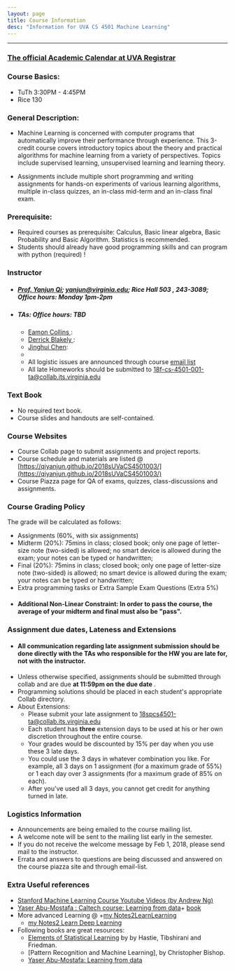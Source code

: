 ```yaml
---
layout: page
title: Course Information
desc: "Information for UVA CS 4501 Machine Learning"
---
```


<hr>

### [The official Academic Calendar at UVA Registrar](http://www.virginia.edu/registrar/calendar.html)

### Course Basics:

+ TuTh 3:30PM - 4:45PM
+ Rice 130

### General Description:

+ Machine Learning is concerned with computer programs that automatically improve their performance through experience. This 3-credit course covers introductory topics about the theory and practical algorithms for machine learning from a variety of perspectives. Topics include supervised learning, unsupervised learning and learning theory.

+ Assignments include multiple short programming and writing assignments for hands-on experiments of various learning algorithms, multiple in-class quizzes, an in-class mid-term and an in-class final exam.


### Prerequisite:

+ Required courses as prerequisite: Calculus, Basic linear algebra, Basic Probability and Basic Algorithm. Statistics is recommended.
+ Students should already have good programming skills and can program with python (required) !



### Instructor

+ ##### [Prof. Yanjun Qi](http://www.cs.virginia.edu/yanjun/); [yanjun@virginia.edu](mailto:yanjun@virginia.edu);  Rice Hall 503 , 243-3089;  Office hours:  Monday 1pm-2pm
+ ##### TAs: Office hours:  TBD
  + [Eamon Collins ](mailto:ec3bd@virginia.edu):   
  + [Derrick Blakely ](mailto:agk7uc@virginia.edu):   
  + [Jinghui Chen](mailto:jc4zg@virginia.edu): 
  +
  + All logistic issues are announced through course [email list](mailto:18f-cs-4501-001@collab.its.virginia.edu)
  + All late Homeworks should be submitted to 
  [18f-cs-4501-001-ta@collab.its.virginia.edu](mailto:18f-cs-4501-001-ta@collab.its.virginia.edu)


### Text Book

+ No required text book.
+ Course slides and handouts are self-contained.


### Course Websites

+ Course Collab page to submit  assignments and project reports.
+ Course schedule and materials are listed @ [https://qiyanjun.github.io/2018sUVaCS4501003/](https://qiyanjun.github.io/2018sUVaCS4501003/)
+ Course Piazza page for QA of exams, quizzes, class-discussions and assignments.



### Course Grading Policy
  The grade will be calculated as follows:
+ Assignments (60%, with six assignments)
+ Midterm (20%): 75mins in class; closed book;  only one page of letter-size note (two-sided) is allowed; no smart device is allowed during the exam; your notes can be typed or handwritten;   
+ Final (20%): 75mins in class; closed book;  only one page of letter-size note (two-sided) is allowed; no smart device is allowed during the exam; your notes can be typed or handwritten;  
+ Extra programming tasks or Extra Sample Exam Questions (Extra 5%)
+ #### Additional Non-Linear Constraint: In order to pass the course, the average of your midterm and final must also be "pass".


### Assignment due dates, Lateness and Extensions

+ #### All communication regarding late assignment submission should be done directly with the TAs who responsible for the HW you are late for, not with the instructor.
+ Unless otherwise specified, assignments should be submitted through collab and are due  <b>
at 11:59pm on the due date </b>.
+ Programming solutions should be placed in each student's appropriate
 Collab  directory.
+ About Extensions:
  + Please submit your late assignment to 18spcs4501-ta@collab.its.virginia.edu  
  + Each student has <b>three</b> extension days to be used at his or
her own discretion throughout the entire course.
  + Your grades would be
discounted by 15% per day when you use these 3 late days.
  + You could use the 3 days in whatever combination you like. For example,
all 3 days on 1 assignment (for a maximum grade of 55%) or 1 each day
over 3 assignments (for a maximum grade of 85% on each).
  + After you've used all 3 days, you cannot get credit
for anything turned in late.


### Logistics Information
+ Announcements are being emailed to the course mailing list.
+ A welcome note will be sent to the mailing  list early in the semester.
+ If you do not receive the welcome message by Feb 1, 2018, please
send mail to the instructor.
+ Errata and answers to questions are being discussed and answered
   on  the course piazza site and through email-list.


### Extra Useful references

+ [Stanford Machine Learning Course Youtube Videos (by Andrew Ng)](https://www.youtube.com/view_play_list?p=A89DCFA6ADACE599)
+ [Yaser Abu-Mostafa : Caltech course: Learning from data](https://www.youtube.com/playlist?list=PLD63A284B7615313A)+ [book](https://work.caltech.edu/textbook.html)
+ More advanced Learning @
  +[my Notes2LearnLearning](http://www.cs.virginia.edu/yanjun/list2LearnLearning.htm)
  + [my Notes2 Learn Deep Learning](https://qdata.github.io/deep2Read/)
+ Following books are great resources:
  + [Elements of Statistical Learning](http://www.stanford.edu/~hastie/local.ftp/Springer/OLD//ESLII_print4.pdf) by by Hastie, Tibshirani and Friedman.
  + [Pattern Recognition and Machine Learning], by Christopher Bishop.
  + [Yaser Abu-Mostafa:  Learning from data](https://work.caltech.edu/textbook.html)  
